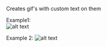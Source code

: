 Creates gif's with custom text on them  
  
Example1:  
![alt text](https://i.ibb.co/HCymWcW/image.gif)  
  
Example 2:
![alt text](https://i.ibb.co/F62GHCy/image.gif)  
